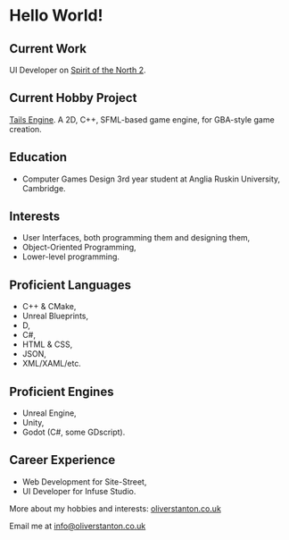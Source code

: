 # Hello World!
## Current Work
UI Developer on [Spirit of the North 2](https://store.steampowered.com/app/1778840/Spirit_of_the_North_2/ "SOTN2 Steam Page").

## Current Hobby Project
[Tails Engine](https://github.com/ostanton/TailsEngine "Tails Engine GitHub Repo"). A 2D, C++, SFML-based game engine, for GBA-style game creation.

## Education
- Computer Games Design 3rd year student at Anglia Ruskin University, Cambridge.

## Interests
- User Interfaces, both programming them and designing them,
- Object-Oriented Programming,
- Lower-level programming.

## Proficient Languages
- C++ & CMake,
- Unreal Blueprints,
- D,
- C#,
- HTML & CSS,
- JSON,
- XML/XAML/etc.

## Proficient Engines
- Unreal Engine,
- Unity,
- Godot (C#, some GDscript).

## Career Experience
- Web Development for Site-Street,
- UI Developer for Infuse Studio.

More about my hobbies and interests: [oliverstanton.co.uk](https://oliverstanton.co.uk/)

Email me at info@oliverstanton.co.uk

<!--
**ostanton/ostanton** is a ✨ _special_ ✨ repository because its `README.md` (this file) appears on your GitHub profile.

Here are some ideas to get you started:

- 🔭 I’m currently working on ...
- 🌱 I’m currently learning ...
- 👯 I’m looking to collaborate on ...
- 🤔 I’m looking for help with ...
- 💬 Ask me about ...
- 📫 How to reach me: ...
- 😄 Pronouns: ...
- ⚡ Fun fact: ...
-->
